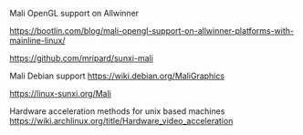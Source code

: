 Mali OpenGL support on Allwinner

https://bootlin.com/blog/mali-opengl-support-on-allwinner-platforms-with-mainline-linux/

https://github.com/mripard/sunxi-mali

Mali Debian support
https://wiki.debian.org/MaliGraphics

https://linux-sunxi.org/Mali

Hardware acceleration methods for unix based machines https://wiki.archlinux.org/title/Hardware_video_acceleration
